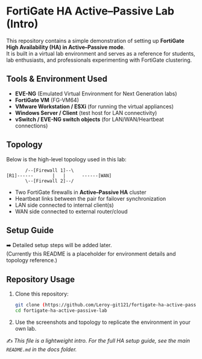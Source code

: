 
# FortiGate HA Active–Passive Lab (Intro)

This repository contains a simple demonstration of setting up **FortiGate High Availability (HA) in Active–Passive mode**.  
It is built in a virtual lab environment and serves as a reference for students, lab enthusiasts, and professionals experimenting with FortiGate clustering.

## Tools & Environment Used
- **EVE-NG** (Emulated Virtual Environment for Next Generation labs)
- **FortiGate VM** (FG-VM64)
- **VMware Workstation / ESXi** (for running the virtual appliances)
- **Windows Server / Client** (test host for LAN connectivity)
- **vSwitch / EVE-NG switch objects** (for LAN/WAN/Heartbeat connections)

## Topology

Below is the high-level topology used in this lab:
   ```
          /--[Firewall 1]--\
[R1]------       |   |      ------[WAN]
          \--[Firewall 2]--/
   ```
- Two FortiGate firewalls in **Active–Passive HA** cluster
- Heartbeat links between the pair for failover synchronization
- LAN side connected to internal client(s)
- WAN side connected to external router/cloud

## Setup Guide

➡️ Detailed setup steps will be added later.  
(Currently this README is a placeholder for environment details and topology reference.)

## Repository Usage

1. Clone this repository:
   ```bash
   git clone (https://github.com/Leroy-git121/fortigate-ha-active-passive-lab)
   cd fortigate-ha-active-passive-lab
   ```

2. Use the screenshots and topology to replicate the environment in your own lab.


✍️ *This file is a lightweight intro. For the full HA setup guide, see the main `README.md` in the docs folder.*
